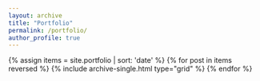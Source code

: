 ```yaml
---
layout: archive
title: "Portfolio"
permalink: /portfolio/
author_profile: true
---
```


<div class="grid__wrapper">
{% assign items = site.portfolio | sort: 'date' %}
  {% for post in items reversed %}
    {% include archive-single.html type="grid" %}
  {% endfor %}
</div>
